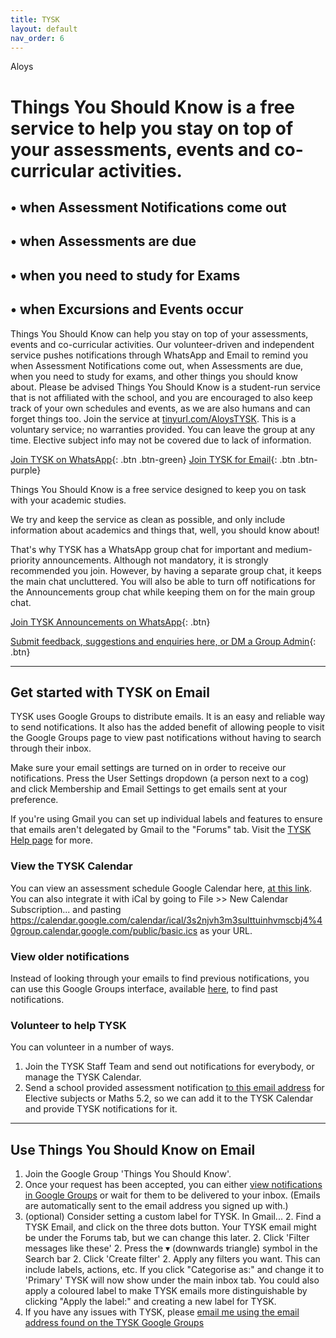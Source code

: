 ```yaml
---
title: TYSK
layout: default
nav_order: 6
---
```


<label class="label label-blue">Aloys</label>

# Things You Should Know is a free service to help you stay on top of your assessments, events and co-curricular activities.

## • when Assessment Notifications come out
## • when Assessments are due
## • when you need to study for Exams
## • when Excursions and Events occur

Things You Should Know can help you stay on top of your assessments, events and co-curricular activities. Our volunteer-driven and independent service pushes notifications through WhatsApp and Email to remind you when Assessment Notifications come out, when Assessments are due, when you need to study for exams, and other things you should know about. Please be advised Things You Should Know is a student-run service that is not affiliated with the school, and you are encouraged to also keep track of your own schedules and events, as we are also humans and can forget things too. Join the service at [tinyurl.com/AloysTYSK](https://tinyurl.com/AloysTYSK). This is a voluntary service; no warranties provided. You can leave the group at any time. Elective subject info may not be covered due to lack of information.

[Join TYSK on WhatsApp](https://tinyurl.com/AloysTYSK){: .btn .btn-green}
[Join TYSK for Email](https://groups.google.com/forum/#!forum/tysk-aloys){: .btn .btn-purple}

Things You Should Know is a free service designed to keep you on task with your academic studies.

We try and keep the service as clean as possible, and only include information about academics and things that, well, you should know about!

That's why TYSK has a WhatsApp group chat for important and medium-priority announcements. Although not mandatory, it is strongly recommended you join. However, by having a separate group chat, it keeps the main chat uncluttered. You will also be able to turn off notifications for the Announcements group chat while keeping them on for the main group chat.

[Join TYSK Announcements on WhatsApp](https://tinyurl.com/TYSKAnnounce){: .btn}

[Submit feedback, suggestions and enquiries here, or DM a Group Admin](https://forms.gle/jCQ5mJWzG7EB6CDZ7){: .btn}

***

## Get started with TYSK on Email

TYSK uses Google Groups to distribute emails. It is an easy and reliable way to send notifications. It also has the added benefit of allowing people to visit the Google Groups page to view past notifications without having to search through their inbox.

Make sure your email settings are turned on in order to receive our notifications. Press the User Settings dropdown (a person next to a cog) and click Membership and Email Settings to get emails sent at your preference.

If you're using Gmail you can set up individual labels and features to ensure that emails aren't delegated by Gmail to the "Forums" tab. Visit the [TYSK Help page](https://adrian-study-club.netlify.com/tysk.html#use-things-you-should-know-on-email) for more.

### View the TYSK Calendar

You can view an assessment schedule Google Calendar here, [at this link](https://calendar.google.com/calendar/embed?src=3s2njvh3m3sulttuinhvmscbj4%40group.calendar.google.com&ctz=Australia%2FSydney). You can also integrate it with iCal by going to File >> New Calendar Subscription... and pasting https://calendar.google.com/calendar/ical/3s2njvh3m3sulttuinhvmscbj4%40group.calendar.google.com/public/basic.ics as your URL.

### View older notifications

Instead of looking through your emails to find previous notifications, you can use this Google Groups interface, available [here](https://groups.google.com/forum/#!forum/tysk-aloys), to find past notifications.

### Volunteer to help TYSK

You can volunteer in a number of ways.

1. Join the TYSK Staff Team and send out notifications for everybody, or manage the TYSK Calendar.
2. Send a school provided assessment notification [to this email address](https://adrian-study-club.netlify.com/tysk.html#use-things-you-should-know-on-email) for Elective subjects or Maths 5.2, so we can add it to the TYSK Calendar and provide TYSK notifications for it.

***

## Use Things You Should Know on Email

1. Join the Google Group 'Things You Should Know'.
1. Once your request has been accepted, you can either [view notifications in Google Groups](https://groups.google.com/forum/#!forum/tysk-aloys) or wait for them to be delivered to your inbox. (Emails are automatically sent to the email address you signed up with.)
1. (optional) Consider setting a custom label for TYSK. In Gmail... 
    2. Find a TYSK Email, and click on the three dots button. Your TYSK email might be under the Forums tab, but we can change this later.
    2. Click 'Filter messages like these'
    2. Press the ▾ (downwards triangle) symbol in the Search bar
    2. Click 'Create filter'
    2. Apply any filters you want. This can include labels, actions, etc. If you click "Categorise as:" and change it to 'Primary' TYSK will now show under the main inbox tab. You could also apply a coloured label to make TYSK emails more distinguishable by clicking "Apply the label:" and creating a new label for TYSK.
1. If you have any issues with TYSK, please [email me using the email address found on the TYSK Google Groups](https://groups.google.com/forum/#!forum/tysk-aloys)

